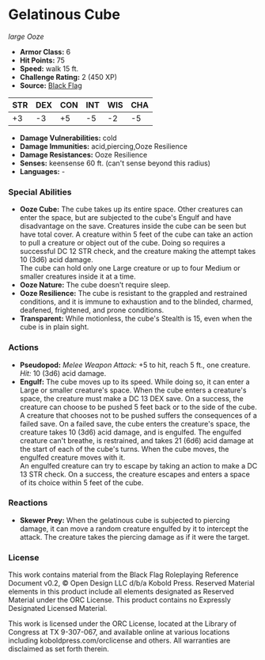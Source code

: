 # Gelatinous Cube

*large* *Ooze*

- **Armor Class:** 6
- **Hit Points:** 75 
- **Speed:** walk 15 ft.
- **Challenge Rating:** 2 (450 XP)
- **Source:** [Black Flag](https://koboldpress.com/kpstore/product/tovrpg-pg-mv/)

| STR | DEX | CON | INT | WIS | CHA |
| --- | --- | --- | --- | --- | --- |
| +3 | -3 | +5 | -5 | -2 | -5 |

- **Damage Vulnerabilities:** cold
- **Damage Immunities:** acid,piercing,Ooze Resilience
- **Damage Resistances:** Ooze Resilience
- **Senses:** keensense 60 ft. (can't sense beyond this radius)
- **Languages:** -

### Special Abilities

- **Ooze Cube:** The cube takes up its entire space. Other creatures can enter the space, but are subjected to the cube's Engulf and have disadvantage on the save. Creatures inside the cube can be seen but have total cover. A creature within 5 feet of the cube can take an action to pull a creature or object out of the cube. Doing so requires a successful DC 12 STR check, and the creature making the attempt takes 10 (3d6) acid damage.<br>The cube can hold only one Large creature or up to four Medium or smaller creatures inside it at a time.
- **Ooze Nature:** The cube doesn't require sleep.
- **Ooze Resilience:** The cube is resistant to the grappled and restrained conditions, and it is immune to exhaustion and to the blinded, charmed, deafened, frightened, and prone conditions.
- **Transparent:** While motionless, the cube's Stealth is 15, even when the cube is in plain sight.

### Actions

- **Pseudopod:** _Melee Weapon Attack:_ +5 to hit, reach 5 ft., one creature. _Hit:_ 10 (3d6) acid damage.
- **Engulf:** The cube moves up to its speed. While doing so, it can enter a Large or smaller creature's space. When the cube enters a creature's space, the creature must make a DC 13 DEX save. On a success, the creature can choose to be pushed 5 feet back or to the side of the cube. A creature that chooses not to be pushed suffers the consequences of a failed save. On a failed save, the cube enters the creature's space, the creature takes 10 (3d6) acid damage, and is engulfed. The engulfed creature can't breathe, is restrained, and takes 21 (6d6) acid damage at the start of each of the cube's turns. When the cube moves, the engulfed creature moves with it.<br>An engulfed creature can try to escape by taking an action to make a DC 13 STR check. On a success, the creature escapes and enters a space of its choice within 5 feet of the cube.

### Reactions

- **Skewer Prey:** When the gelatinous cube is subjected to piercing damage, it can move a random creature engulfed by it to intercept the attack. The creature takes the piercing damage as if it were the target.


### License

This work contains material from the Black Flag Roleplaying Reference Document v0.2, © Open Design LLC d/b/a Kobold Press. Reserved Material elements in this product include all elements designated as Reserved Material under the ORC License. This product contains no Expressly Designated Licensed Material.

This work is licensed under the ORC License, located at the Library of Congress at TX 9-307-067, and available online at various locations including koboldpress.com/orclicense and others. All warranties are disclaimed as set forth therein.
